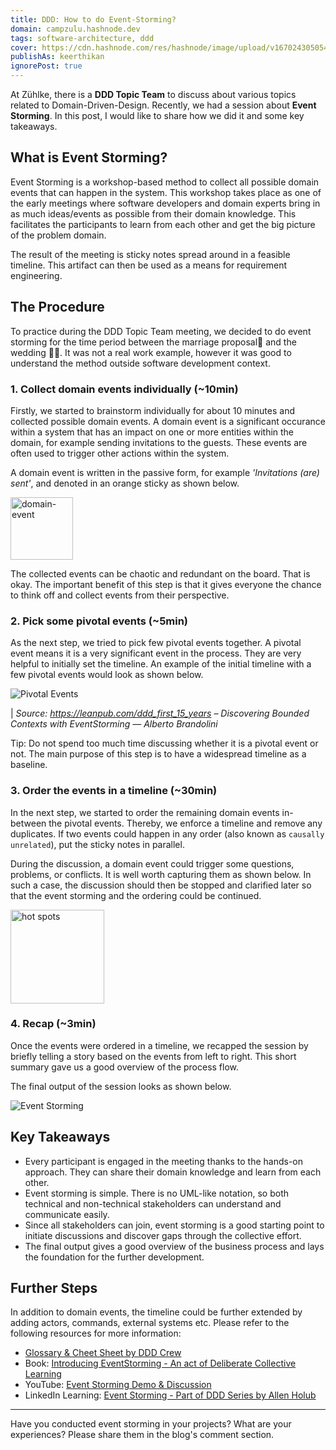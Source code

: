 ```yaml
---
title: DDD: How to do Event-Storming?
domain: campzulu.hashnode.dev
tags: software-architecture, ddd
cover: https://cdn.hashnode.com/res/hashnode/image/upload/v1670243050541/SwGJDMFY4.png?auto=compress
publishAs: keerthikan
ignorePost: true
---
```


At Zühlke, there is a **DDD Topic Team** to discuss about various topics related to Domain-Driven-Design. Recently, we had a session about **Event Storming**. In this post, I would like to share how we did it and some key takeaways.

## What is Event Storming?

Event Storming is a workshop-based method to collect all possible domain events that can happen in the system. This workshop takes place as one of the early meetings where software developers and domain experts bring in as much ideas/events as possible from their domain knowledge. This facilitates the participants to learn from each other and get the big picture of the problem domain.

The result of the meeting is sticky notes spread around in a feasible timeline. This artifact can then be used as a means for requirement engineering.

## The Procedure

To practice during the DDD Topic Team meeting, we decided to do event storming for the time period between the marriage proposal💍 and the wedding 👰🤵. It was not a real work example, however it was good to understand the method outside software development context.

### 1. Collect domain events individually (~10min)

Firstly, we started to brainstorm individually for about 10 minutes and collected possible domain events. A domain event is a significant occurance within a system that has an impact on one or more entities within the domain, for example sending invitations to the guests. These events are often used to trigger other actions within the system.


A domain event is written in the passive form, for example *'Invitations (are) sent'*, and denoted in an orange sticky as shown below.

<img src="https://cdn.hashnode.com/res/hashnode/image/upload/v1670502974569/BCP4uy8Du.png?auto=compress" alt="domain-event" width="100"/>

The collected events can be chaotic and redundant on the board. That is okay. The important benefit of this step is that it gives everyone the chance to think off and collect events from their perspective.

### 2. Pick some pivotal events (~5min)

As the next step, we tried to pick few pivotal events together. A pivotal event means it is a very significant event in the process. They are very helpful to initially set the timeline. An example of the initial timeline with a few pivotal events would look as shown below.

![Pivotal Events](https://cdn.hashnode.com/res/hashnode/image/upload/v1670414430346/KeLQdHR4t.png?auto=compress)

| *Source: https://leanpub.com/ddd_first_15_years – Discovering Bounded Contexts with EventStorming — Alberto Brandolini*

Tip: Do not spend too much time discussing whether it is a pivotal event or not. The main purpose of this step is to have a widespread timeline as a baseline.

### 3. Order the events in a timeline (~30min)

In the next step, we started to order the remaining domain events in-between the pivotal events. Thereby, we enforce a timeline and remove any duplicates. If two events could happen in any order (also known as `causally unrelated`), put the sticky notes in parallel.

During the discussion, a domain event could trigger some questions, problems, or conflicts. It is well worth capturing them as shown below. In such a case, the discussion should then be stopped and clarified later so that the event storming and the ordering could be continued.

<img src="https://cdn.hashnode.com/res/hashnode/image/upload/v1670417329757/gShyOCEmz.png?auto=compress" alt="hot spots" width="150"/>

### 4. Recap (~3min)

Once the events were ordered in a timeline, we recapped the session by briefly telling a story based on the events from left to right. This short summary gave us a good overview of the process flow.

The final output of the session looks as shown below. 

![Event Storming](https://cdn.hashnode.com/res/hashnode/image/upload/v1670243304928/PlghMRLDK.png?auto=compress)

## Key Takeaways

* Every participant is engaged in the meeting thanks to the hands-on approach. They can share their domain knowledge and learn from each other.
* Event storming is simple. There is no UML-like notation, so both technical and non-technical stakeholders can understand and communicate easily.
* Since all stakeholders can join, event storming is a good starting point to initiate discussions and discover gaps through the collective effort.
* The final output gives a good overview of the business process and lays the foundation for the further development.

## Further Steps

In addition to domain events, the timeline could be further extended by adding actors, commands, external systems etc. Please refer to the following resources for more information:
* [Glossary & Cheet Sheet by DDD Crew](https://github.com/ddd-crew/eventstorming-glossary-cheat-sheet)
* Book: [Introducing EventStorming - An act of Deliberate Collective Learning](https://leanpub.com/introducing_eventstorming)
* YouTube: [Event Storming Demo & Discussion](https://youtu.be/xIB_VQVVWKk)
* LinkedIn Learning: [Event Storming - Part of DDD Series by Allen Holub](https://www.linkedin.com/learning/software-architecture-domain-driven-design/demo-activities-flow?resume=false)

---

Have you conducted event storming in your projects? What are your experiences? Please share them in the blog's comment section.